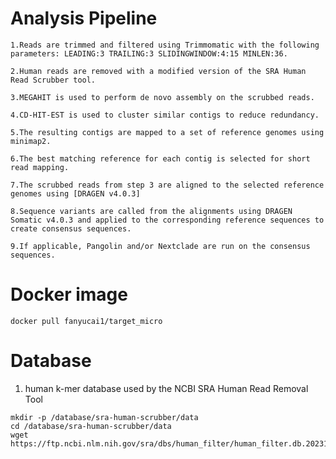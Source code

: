 # Analysis Pipeline 

    1.Reads are trimmed and filtered using Trimmomatic with the following parameters: LEADING:3 TRAILING:3 SLIDINGWINDOW:4:15 MINLEN:36.
    
    2.Human reads are removed with a modified version of the SRA Human Read Scrubber tool.

    3.MEGAHIT is used to perform de novo assembly on the scrubbed reads.

    4.CD-HIT-EST is used to cluster similar contigs to reduce redundancy.
    
    5.The resulting contigs are mapped to a set of reference genomes using minimap2.
    
    6.The best matching reference for each contig is selected for short read mapping.
    
    7.The scrubbed reads from step 3 are aligned to the selected reference genomes using [DRAGEN v4.0.3]
    
    8.Sequence variants are called from the alignments using DRAGEN Somatic v4.0.3 and applied to the corresponding reference sequences to create consensus sequences.
    
    9.If applicable, Pangolin and/or Nextclade are run on the consensus sequences.

# Docker image
```{.cs}
docker pull fanyucai1/target_micro
```

# Database

1. human k-mer database used by the NCBI SRA Human Read Removal Tool
```{.cs}
mkdir -p /database/sra-human-scrubber/data
cd /database/sra-human-scrubber/data
wget https://ftp.ncbi.nlm.nih.gov/sra/dbs/human_filter/human_filter.db.20231218v2
```